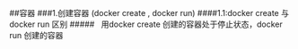 ##容器
###1.创建容器 (docker create , docker run)
####1.1:docker create 与 docker run 区别
#####&nbsp;&nbsp;&nbsp;用docker create 创建的容器处于停止状态，docker run 创建的容器